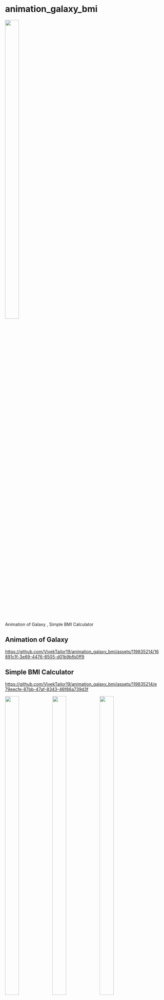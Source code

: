 

# animation_galaxy_bmi
<p>
  <img src = "" height = "50%" width = "30%">
</p>
Animation of Galaxy , Simple BMI Calculator

## Animation of Galaxy


https://github.com/VivekTailor19/animation_galaxy_bmi/assets/119835214/16891c1f-3e69-4476-8505-d01b9bfb0ff9



## Simple BMI Calculator


https://github.com/VivekTailor19/animation_galaxy_bmi/assets/119835214/e79eecfe-87bb-47af-8343-46f86a739d3f
<p>

<img src = "https://github.com/VivekTailor19/animation_galaxy_bmi/assets/119835214/9f21da7d-e4dd-462e-806f-856a226592ac" height = "50%" width = "30%">

  <img src = "https://github.com/VivekTailor19/animation_galaxy_bmi/assets/119835214/d488832f-3d07-4b78-96d3-5614d8d288a4" height = "50%" width = "30%">
<img src = "https://github.com/VivekTailor19/animation_galaxy_bmi/assets/119835214/f3173196-bc00-4e91-8d47-67629592079d" height = "50%" width = "30%">

  <img src = "https://github.com/VivekTailor19/animation_galaxy_bmi/assets/119835214/a8e70cf1-8a01-49a9-a752-427f2fff0061" height = "50%" width = "30%">


</p>
